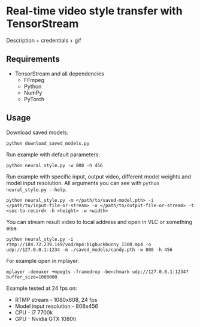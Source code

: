 # Real-time video style transfer with TensorStream

Description + credentials + gif

## Requirements

* TensorStream and all dependencies
    * FFmpeg
    * Python 
    * NumPy 
    * PyTorch   

## Usage

Download saved models:
```
python download_saved_models.py
```

Run example with default parameters:
```
python neural_style.py -w 808 -h 456 
```

Run example with specific input, output video, different model weights and model input resolution. All arguments you can see with `python neural_style.py --help`.
```
python neural_style.py -m </path/to/saved-model.pth> -i </path/to/input-file-or-stream> -o </path/to/output-file-or-stream> -t <sec-to-record> -h <height> -w <width>
```

You can stream result video to local address and open in VLC or something else.
```
python neural_style.py -i rtmp://184.72.239.149/vod/mp4:bigbuckbunny_1500.mp4 -o udp://127.0.0.1:1234 -m ./saved_models/candy.pth -w 808 -h 456
```

For example open in mplayer:
```
mplayer -demuxer +mpegts -framedrop -benchmark udp://127.0.0.1:1234?buffer_size=1000000
```

Example tested at 24 fps on:
* RTMP stream - 1080x608, 24 fps 
* Model input resolution - 808x456 
* CPU - i7 7700k
* GPU - Nvidia GTX 1080ti
